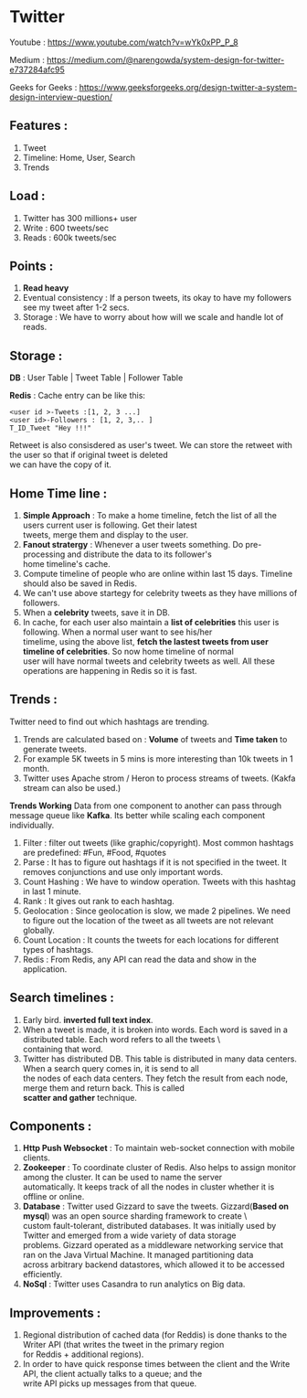 # Twitter 

Youtube : https://www.youtube.com/watch?v=wYk0xPP_P_8

Medium : https://medium.com/@narengowda/system-design-for-twitter-e737284afc95

Geeks for Geeks : https://www.geeksforgeeks.org/design-twitter-a-system-design-interview-question/

## Features :
1. Tweet
2. Timeline: Home, User, Search 
3. Trends

## Load : 
1. Twitter has 300 millions+ user
2. Write : 600 tweets/sec
3. Reads : 600k tweets/sec

## Points :
1. **Read heavy**
2. Eventual consistency : If a person tweets, its okay to have my followers see my tweet after 1-2 secs.
3. Storage : We have to worry about how will we scale and handle lot of reads.

## Storage : 
**DB** : User Table | Tweet Table | Follower Table

**Redis** : Cache entry can be like this:

    <user id >-Tweets :[1, 2, 3 ...]
    <user id>-Followers : [1, 2, 3,.. ]
    T_ID_Tweet "Hey !!!"

Retweet is also consisdered as user's tweet. We can store the retweet with the user so that if original tweet is deleted \
we can have the copy of it.

## Home Time line : 
1. **Simple Approach** : To make a home timeline, fetch the list of all the users current user is following. Get their latest \
   tweets, merge them and display to the user.
1. **Fanout stratergy** : Whenever a user tweets something. Do pre-processing and distribute the data to its follower's \
   home timeline's cache.
2. Compute timeline of people who are online within last 15 days. Timeline should also be saved in Redis. 
4. We can't use above startegy for celebrity tweets as they have millions of followers.
5. When a **celebrity** tweets, save it in DB. 
6. In cache, for each user also maintain a **list of celebrities** this user is following. When a normal user want to see his/her \
   timelime, using the above list, **fetch the lastest tweets from user timeline of celebrities**. So now home timeline of normal \
   user will have normal tweets and celebrity tweets as well. All these operations are happening in Redis so it is fast.

## Trends :
Twitter need to find out which hashtags are trending.
1. Trends are calculated based on : **Volume** of tweets and **Time taken** to generate tweets.
3. For example 5K tweets in 5 mins is more interesting than 10k tweets in 1 month.
4. Twitter uses Apache strom / Heron to process streams of tweets. (Kakfa stream can also be used.)

**Trends Working**
Data from one component to another can pass through message queue like **Kafka**. Its better while scaling each component individually.
1. Filter : filter out tweets (like graphic/copyright). Most common hashtags are predefined: #Fun, #Food, #quotes
2. Parse : It has to figure out hashtags if it is not specified in the tweet. It removes conjunctions and use only important words.  
3. Count Hashing : We have to window operation. Tweets with this hashtag in last 1 minute.
4. Rank : It gives out rank to each hashtag.
5. Geolocation : Since geolocation is slow, we made 2 pipelines. We need to figure out the location of the tweet as all tweets are not relevant globally.
6. Count Location : It counts the tweets for each locations for different types of hashtags.
7. Redis : From Redis, any API can read the data and show in the application.

## Search timelines : 
1. Early bird. **inverted full text index**. 
2. When a tweet is made, it is broken into words. Each word is saved in a distributed table. Each word refers to all the tweets \  
   containing that word. 
3. Twitter has distributed DB. This table is distributed in many data centers. When a search query comes in, it is send to all \
   the nodes of each data centers. They fetch the result from each node, merge them and return back. This is called \
   **scatter and gather** technique.

## Components : 
1. **Http Push Websocket** : To maintain web-socket connection with mobile clients.
2. **Zookeeper** : To coordinate cluster of Redis. Also helps to assign monitor among the cluster. It can be used to name the server \
   automatically. It keeps track of all the nodes in cluster whether it is offline or online. 
3. **Database** : Twitter used Gizzard to save the tweets. Gizzard(**Based on mysql**) was an open source sharding framework to create \  
   custom fault-tolerant, distributed databases. It was initially used by Twitter and emerged from a wide variety of data storage \
   problems. Gizzard operated as a middleware networking service that ran on the Java Virtual Machine. It managed partitioning data \
   across arbitrary backend datastores, which allowed it to be accessed efficiently.
4. **NoSql** : Twitter uses Casandra to run analytics on Big data. 

## Improvements : 
1. Regional distribution of cached data (for Reddis) is done thanks to the Writer API (that writes the tweet in the primary region\
   for Reddis + additional regions).
2. In order to have quick response times between the client and the Write API, the client actually talks to a queue; and the \
   write API picks up messages from that queue.
